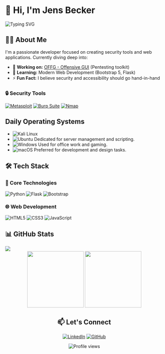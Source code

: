 # 🚀 Hi, I'm Jens Becker 


<img src="https://readme-typing-svg.demolab.com?font=Fira+Code&pause=1000&color=5D3FD3&width=435&lines=Python+Developer;Web+Security+Enthusiast;OFFG+Creator" alt="Typing SVG" />


## 👨‍💻 About Me
I'm a passionate developer focused on creating security tools and web applications. Currently diving deep into:

- 🔭 **Working on:** [OFFG - Offensive GUI](https://github.com/jensbecker-dev/OffensiveGUI) (Pentesting toolkit)
- 🌱 **Learning:** Modern Web Development (Bootstrap 5, Flask)
- ⚡ **Fun Fact:** I believe security and accessibility should go hand-in-hand

### 🔒 Security Tools

[![Metasploit](https://img.shields.io/badge/Metasploit-Exploit_Framework-blue?style=for-the-badge&logo=metasploit&logoColor=white)](https://www.metasploit.com/)
[![Burp Suite](https://img.shields.io/badge/Burp_Suite-Penetration_Testing-orange?style=for-the-badge&logo=burpsuite&logoColor=white)](https://portswigger.net/burp)
[![Nmap](https://img.shields.io/badge/Nmap-Network_Mapping-blue?style=for-the-badge&logo=gnu-bash&logoColor=white)](https://nmap.org/)

## Daily Operating Systems

- ![Kali Linux](https://img.shields.io/badge/Kali_Linux-Pentesting-557C94?style=for-the-badge&logo=kalilinux&logoColor=white)
- ![Ubuntu](https://img.shields.io/badge/Ubuntu-22.04-orange) Dedicated for server management and scripting.
- ![Windows](https://img.shields.io/badge/Windows-10-blue) Used for office work and gaming.
- ![macOS](https://img.shields.io/badge/macOS-Ventura-lightgrey) Preferred for development and design tasks.


## 🛠️ Tech Stack

### 🔧 Core Technologies
![Python](https://img.shields.io/badge/Python-3776AB?style=for-the-badge&logo=python&logoColor=white)
![Flask](https://img.shields.io/badge/Flask-000000?style=for-the-badge&logo=flask&logoColor=white)
![Bootstrap](https://img.shields.io/badge/Bootstrap-7952B3?style=for-the-badge&logo=bootstrap&logoColor=white)

### 🌐 Web Development
![HTML5](https://img.shields.io/badge/HTML5-E34F26?style=for-the-badge&logo=html5&logoColor=white)
![CSS3](https://img.shields.io/badge/CSS3-1572B6?style=for-the-badge&logo=css3&logoColor=white)
![JavaScript](https://img.shields.io/badge/JavaScript-F7DF1E?style=for-the-badge&logo=javascript&logoColor=black)



## 📊 GitHub Stats
<img src="https://github-readme-activity-graph.vercel.app/graph?username=jensbecker-dev&theme=react-dark&hide_border=true" />

<div align="center">
  <img height="180em" src="https://github-readme-stats.vercel.app/api?username=jensbecker-dev&show_icons=true&theme=radical&include_all_commits=true&count_private=true" />
  <img height="180em" src="https://github-readme-stats.vercel.app/api/top-langs/?username=jensbecker-dev&layout=compact&theme=radical" />
  
  ## 📫 Let's Connect
  [![LinkedIn](https://img.shields.io/badge/LinkedIn-0077B5?style=for-the-badge&logo=linkedin&logoColor=white)](https://www.linkedin.com/in/jensbeckernet)
  [![GitHub](https://img.shields.io/badge/GitHub-181717?style=for-the-badge&logo=github&logoColor=white)](https://github.com/jensbecker-dev)

  <img src="https://komarev.com/ghpvc/?username=jensbecker-dev&label=Profile+Views&color=blueviolet&style=flat-square" alt="Profile views" />
</div>
